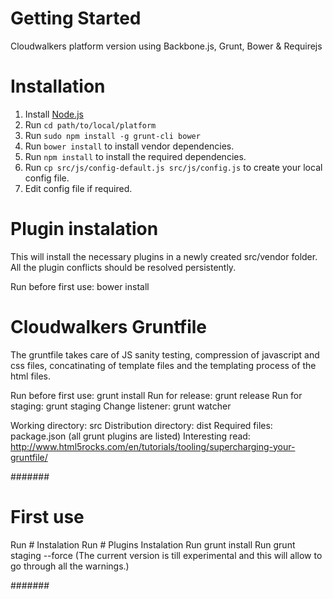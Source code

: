 # Getting Started

Cloudwalkers platform version using Backbone.js, Grunt, Bower & Requirejs


# Installation

1. Install [Node.js](http://nodejs.org/)
2. Run ```cd path/to/local/platform```
3. Run ```sudo npm install -g grunt-cli bower```
4. Run ```bower install``` to install vendor dependencies.
5. Run ```npm install``` to install the required dependencies.
6. Run ```cp src/js/config-default.js src/js/config.js``` to create your local config file.
7. Edit config file if required.


# Plugin instalation

This will install the necessary plugins in a newly created src/vendor folder.
All the plugin conflicts should be resolved persistently.

Run before first use:		bower install


# Cloudwalkers Gruntfile

The gruntfile takes care of JS sanity testing,
compression of javascript and css files, concatinating of template files
and the templating process of the html files.

Run before first use: 		grunt install
Run for release: 			grunt release
Run for staging:			grunt staging
Change listener:			grunt watcher

Working directory: 			src
Distribution directory: 	dist
Required files: 			package.json (all grunt plugins are listed)
Interesting read: 			http://www.html5rocks.com/en/tutorials/tooling/supercharging-your-gruntfile/


#######

# First use

Run 	# Instalation
Run 	# Plugins Instalation
Run 	grunt install
Run		grunt staging --force	(The current version is till experimental and this will allow to go through all the warnings.)

#######

[Grunt]: http://gruntjs.com/
[Bower]: http://bower.io/
[npm]: https://www.npmjs.org/